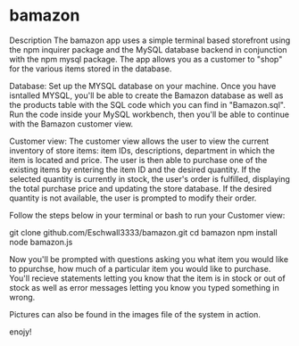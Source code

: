 # bamazon
Description
The bamazon app uses a simple terminal based storefront using the npm inquirer package and the MySQL database backend in conjunction with the npm mysql package. The app allows you as a customer to "shop" for the various items stored in the database.

Database:
 Set up the MYSQL database on your machine.  Once you have isntalled MYSQL, you'll be able to create the Bamazon database as well as the products table with the SQL code which you can find in "Bamazon.sql". Run the code inside your MySQL  workbench, then you'll be able to continue with the Bamazon customer view.

Customer view:
The customer view allows the user to view the current inventory of store items: item IDs, descriptions, department in which the item is located and price. The user is then able to purchase one of the existing items by entering the item ID and the desired quantity. If the selected quantity is currently in stock, the user's order is fulfilled, displaying the total purchase price and updating the store database. If the desired quantity is not available, the user is prompted to modify their order.

Follow the steps below in your terminal or bash to run your Customer view:

git clone github.com/Eschwall3333/bamazon.git
cd bamazon
npm install
node bamazon.js


Now you'll be prompted with questions asking you what item you would like to ppurchse, how much of a particular item you would like to purchase.  You'll recieve statements letting you know that the item is in stock or out of stock as well as error messages letting you know you typed something in wrong.

Pictures can also be found in the images file of the system in action.

enojy!


